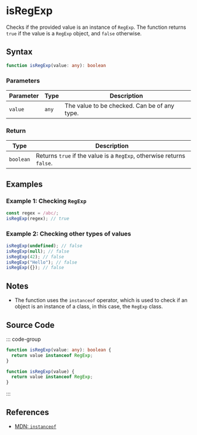 # isRegExp  
Checks if the provided value is an instance of `RegExp`. The function returns `true` if the value is a `RegExp` object, and `false` otherwise.

## Syntax
```typescript
function isRegExp(value: any): boolean
```

### Parameters

| Parameter | Type      | Description                               |
|-----------|-----------|-------------------------------------------|
| `value`   | `any`     | The value to be checked. Can be of any type. |

### Return

| Type     | Description                                  |
|----------|--------------------------------------------|
| `boolean`| Returns `true` if the value is a `RegExp`, otherwise returns `false`. |

## Examples

### Example 1: Checking `RegExp`
```typescript
const regex = /abc/;
isRegExp(regex); // true
```

### Example 2: Checking other types of values
```typescript
isRegExp(undefined); // false
isRegExp(null); // false
isRegExp(42); // false
isRegExp("Hello"); // false
isRegExp({}); // false
```

## Notes
- The function uses the `instanceof` operator, which is used to check if an object is an instance of a class, in this case, the `RegExp` class.



## Source Code
::: code-group

```typescript
function isRegExp(value: any): boolean {
  return value instanceof RegExp;
}
```

```javascript
function isRegExp(value) {
  return value instanceof RegExp;
}
```
:::

## References
- [MDN: `instanceof`](https://developer.mozilla.org/en-US/docs/Web/JavaScript/Reference/Operators/instanceof)